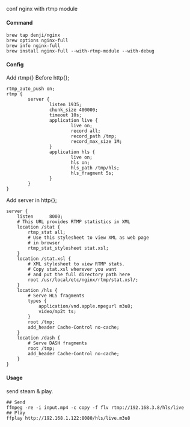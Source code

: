 

conf nginx with rtmp module

#### Command

	brew tap denji/nginx
	brew options nginx-full
	brew info nginx-full
	brew install nginx-full --with-rtmp-module --with-debug

#### Config

Add rtmp{} Before http{};

    rtmp_auto_push on;
    rtmp {
            server {
                    listen 1935;
                    chunk_size 400000;
                    timeout 10s;
                    application live {
                            live on;
                            record all;
                            record_path /tmp;
                            record_max_size 1M;
                    }
                    application hls {
                            live on;
                            hls on;
                            hls_path /tmp/hls;
                            hls_fragment 5s;
                    }
            }
    }

Add server in http{};

	server {
	    listen      8000;
	    # This URL provides RTMP statistics in XML
	    location /stat {
	        rtmp_stat all;
	        # Use this stylesheet to view XML as web page
	        # in browser
	        rtmp_stat_stylesheet stat.xsl;
	    }
	    location /stat.xsl {
	        # XML stylesheet to view RTMP stats.
	        # Copy stat.xsl wherever you want
	        # and put the full directory path here
	        root /usr/local/etc/nginx/rtmp/stat.xsl/;
	    }
	    location /hls {
	        # Serve HLS fragments
	        types {
	            application/vnd.apple.mpegurl m3u8;
	            video/mp2t ts;
	        }
	        root /tmp;
	        add_header Cache-Control no-cache;
	    }
	    location /dash {
	        # Serve DASH fragments
	        root /tmp;
	        add_header Cache-Control no-cache;
	    }
	}

#### Usage

send steam & play.

    ## Send
    ffmpeg -re -i input.mp4 -c copy -f flv rtmp://192.168.3.8/hls/live
    ## Play
    ffplay http://192.168.1.122:8080/hls/live.m3u8
